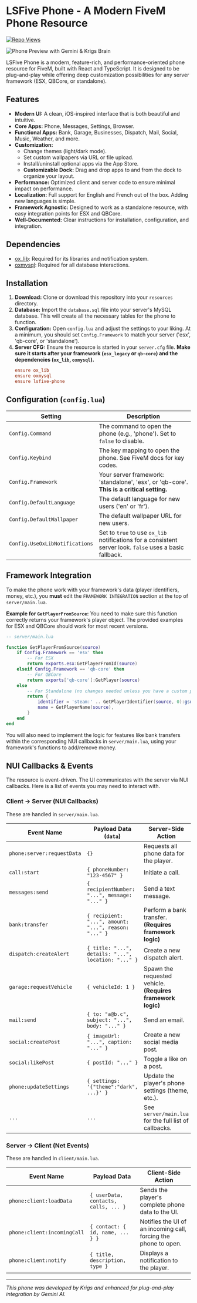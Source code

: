 
# LSFive Phone - A Modern FiveM Phone Resource
[![Repo Views](https://hits.seeyoufarm.com/api/count/incr/badge.svg?url=https://github.com/Krigsexe/lsfive-phone&title=Repo%20Views)](https://github.com/Krigsexe/lsfive-phone)

![Phone Preview with Gemini & Krigs Brain](https://www.proxitek.fr/wp-content/uploads/2025/08/fivem-phone.png)

LSFive Phone is a modern, feature-rich, and performance-oriented phone resource for FiveM, built with React and TypeScript. It is designed to be plug-and-play while offering deep customization possibilities for any server framework (ESX, QBCore, or standalone).

## Features

*   **Modern UI:** A clean, iOS-inspired interface that is both beautiful and intuitive.
*   **Core Apps:** Phone, Messages, Settings, Browser.
*   **Functional Apps:** Bank, Garage, Businesses, Dispatch, Mail, Social, Music, Weather, and more.
*   **Customization:**
    *   Change themes (light/dark mode).
    *   Set custom wallpapers via URL or file upload.
    *   Install/uninstall optional apps via the App Store.
    *   **Customizable Dock:** Drag and drop apps to and from the dock to organize your layout.
*   **Performance:** Optimized client and server code to ensure minimal impact on performance.
*   **Localization:** Full support for English and French out of the box. Adding new languages is simple.
*   **Framework Agnostic:** Designed to work as a standalone resource, with easy integration points for ESX and QBCore.
*   **Well-Documented:** Clear instructions for installation, configuration, and integration.

## Dependencies

*   [ox_lib](https://github.com/overextended/ox_lib): Required for its libraries and notification system.
*   [oxmysql](https://github.com/overextended/oxmysql): Required for all database interactions.

## Installation

1.  **Download:** Clone or download this repository into your `resources` directory.
2.  **Database:** Import the `database.sql` file into your server's MySQL database. This will create all the necessary tables for the phone to function.
3.  **Configuration:** Open `config.lua` and adjust the settings to your liking. At a minimum, you should set `Config.Framework` to match your server ('esx', 'qb-core', or 'standalone').
4.  **Server CFG:** Ensure the resource is started in your `server.cfg` file. **Make sure it starts after your framework (`esx_legacy` or `qb-core`) and the dependencies (`ox_lib`, `oxmysql`).**
    ```cfg
    ensure ox_lib
    ensure oxmysql
    ensure lsfive-phone
    ```

## Configuration (`config.lua`)

| Setting                    | Description                                                                                               |
| -------------------------- | --------------------------------------------------------------------------------------------------------- |
| `Config.Command`           | The command to open the phone (e.g., 'phone'). Set to `false` to disable.                                 |
| `Config.Keybind`           | The key mapping to open the phone. See FiveM docs for key codes.                                          |
| `Config.Framework`         | Your server framework: 'standalone', 'esx', or 'qb-core'. **This is a critical setting.**                  |
| `Config.DefaultLanguage`   | The default language for new users ('en' or 'fr').                                                        |
| `Config.DefaultWallpaper`  | The default wallpaper URL for new users.                                                                  |
| `Config.UseOxLibNotifications` | Set to `true` to use `ox_lib` notifications for a consistent server look. `false` uses a basic fallback. |


## Framework Integration

To make the phone work with your framework's data (player identifiers, money, etc.), you **must** edit the `FRAMEWORK INTEGRATION` section at the top of `server/main.lua`.

**Example for `GetPlayerFromSource`:**
You need to make sure this function correctly returns your framework's player object. The provided examples for ESX and QBCore should work for most recent versions.

```lua
-- server/main.lua

function GetPlayerFromSource(source)
    if Config.Framework == 'esx' then
        -- For ESX
        return exports.esx:GetPlayerFromId(source)
    elseif Config.Framework == 'qb-core' then
        -- For QBCore
        return exports['qb-core']:GetPlayer(source)
    else 
        -- For Standalone (no changes needed unless you have a custom player system)
        return {
            identifier = 'steam:' .. GetPlayerIdentifier(source, 0):gsub('steam:', ''),
            name = GetPlayerName(source),
        }
    end
end
```
You will also need to implement the logic for features like bank transfers within the corresponding NUI callbacks in `server/main.lua`, using your framework's functions to add/remove money.

## NUI Callbacks & Events

The resource is event-driven. The UI communicates with the server via NUI callbacks. Here is a list of events you may need to interact with.

### Client -> Server (NUI Callbacks)

These are handled in `server/main.lua`.

| Event Name                    | Payload Data (`data`)                               | Server-Side Action                                                              |
| ----------------------------- | --------------------------------------------------- | ------------------------------------------------------------------------------- |
| `phone:server:requestData`    | `{}`                                                | Requests all phone data for the player.                                         |
| `call:start`                  | `{ phoneNumber: "123-4567" }`                       | Initiate a call.                                                                |
| `messages:send`               | `{ recipientNumber: "...", message: "..." }`        | Send a text message.                                                            |
| `bank:transfer`               | `{ recipient: "...", amount: "...", reason: "..." }`| Perform a bank transfer. **(Requires framework logic)**                         |
| `dispatch:createAlert`        | `{ title: "...", details: "...", location: "..." }` | Create a new dispatch alert.                                                    |
| `garage:requestVehicle`       | `{ vehicleId: 1 }`                                  | Spawn the requested vehicle. **(Requires framework logic)**                     |
| `mail:send`                   | `{ to: "a@b.c", subject: "...", body: "..." }`      | Send an email.                                                                  |
| `social:createPost`           | `{ imageUrl: "...", caption: "..." }`               | Create a new social media post.                                                 |
| `social:likePost`             | `{ postId: "..." }`                                 | Toggle a like on a post.                                                        |
| `phone:updateSettings`        | `{ settings: '{"theme":"dark", ...}' }`             | Update the player's phone settings (theme, etc.).                               |
| `...`                         | `...`                                               | See `server/main.lua` for the full list of callbacks.                           |

### Server -> Client (Net Events)

These are handled in `client/main.lua`.

| Event Name                    | Payload Data                                        | Client-Side Action                                                              |
| ----------------------------- | --------------------------------------------------- | ------------------------------------------------------------------------------- |
| `phone:client:loadData`       | `{ userData, contacts, calls, ... }`                | Sends the player's complete phone data to the UI.                               |
| `phone:client:incomingCall`   | `{ contact: { id, name, ... } }`                    | Notifies the UI of an incoming call, forcing the phone to open.                 |
| `phone:client:notify`         | `{ title, description, type }`                      | Displays a notification to the player.                                          |

---

*This phone was developed by Krigs and enhanced for plug-and-play integration by Gemini AI.*

